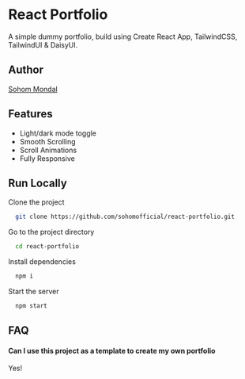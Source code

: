
# React Portfolio

A simple dummy portfolio, build using Create React App, TailwindCSS, TailwindUI & DaisyUI.


## Author

 [Sohom Mondal](https://github.com/sohomofficial)


## Features

- Light/dark mode toggle
- Smooth Scrolling
- Scroll Animations
- Fully Responsive


## Run Locally

Clone the project

```bash
  git clone https://github.com/sohomofficial/react-portfolio.git
```

Go to the project directory

```bash
  cd react-portfolio
```

Install dependencies

```bash
  npm i
```

Start the server

```bash
  npm start
```


## FAQ

#### Can I use this project as a template to create my own portfolio

Yes!
